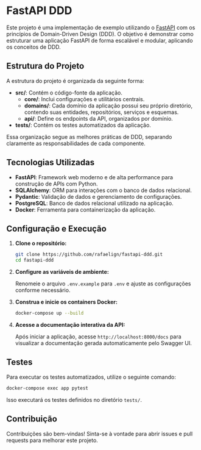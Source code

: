 # FastAPI DDD

Este projeto é uma implementação de exemplo utilizando o [FastAPI](https://fastapi.tiangolo.com/) com os princípios de Domain-Driven Design (DDD). O objetivo é demonstrar como estruturar uma aplicação FastAPI de forma escalável e modular, aplicando os conceitos de DDD.

## Estrutura do Projeto

A estrutura do projeto é organizada da seguinte forma:

- **src/**: Contém o código-fonte da aplicação.
  - **core/**: Inclui configurações e utilitários centrais.
  - **domains/**: Cada domínio da aplicação possui seu próprio diretório, contendo suas entidades, repositórios, serviços e esquemas.
  - **api/**: Define os endpoints da API, organizados por domínio.
- **tests/**: Contém os testes automatizados da aplicação.

Essa organização segue as melhores práticas de DDD, separando claramente as responsabilidades de cada componente.

## Tecnologias Utilizadas

- **FastAPI**: Framework web moderno e de alta performance para construção de APIs com Python.
- **SQLAlchemy**: ORM para interações com o banco de dados relacional.
- **Pydantic**: Validação de dados e gerenciamento de configurações.
- **PostgreSQL**: Banco de dados relacional utilizado na aplicação.
- **Docker**: Ferramenta para containerização da aplicação.

## Configuração e Execução

1. **Clone o repositório:**

   ```bash
   git clone https://github.com/rafaelign/fastapi-ddd.git
   cd fastapi-ddd
   ```

2. **Configure as variáveis de ambiente:**

   Renomeie o arquivo `.env.example` para `.env` e ajuste as configurações conforme necessário.

3. **Construa e inicie os containers Docker:**

   ```bash
   docker-compose up --build
   ```

4. **Acesse a documentação interativa da API:**

   Após iniciar a aplicação, acesse `http://localhost:8000/docs` para visualizar a documentação gerada automaticamente pelo Swagger UI.

## Testes

Para executar os testes automatizados, utilize o seguinte comando:

```bash
docker-compose exec app pytest
```

Isso executará os testes definidos no diretório `tests/`.

## Contribuição

Contribuições são bem-vindas! Sinta-se à vontade para abrir issues e pull requests para melhorar este projeto.

